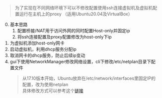 >为了实现在不同网络环境下可以不修改配置使用ssh连接虚拟机及虚拟机配置运行在主机上的proxy 
>（适用Ubuntu20.04及VirtualBox）
0. 基本思路
    1. 配置桥接/NAT用于访问外网的同时配置Host-only并固定ip
    2. 将ssh连接配置及proxy配置修改为host-only下ip
1. 为虚拟机添加host-only网卡
2. 启动虚拟机，利用dhcp服务分配ip
3. 取消网卡的dhcp服务，防止后续ip变动
4. gui下使用NetworkManager修改网络设置，cli下修改/etc/netplan目录下配置文件
    >从17.10版本开始，Ubuntu放弃在/etc/network/interfaces里固定IP的配置，改为使用netplan  
    >具体修改方式可以参考这个[链接](https://linuxconfig.org/how-to-configure-static-ip-address-on-ubuntu-18-10-cosmic-cuttlefish-linux)